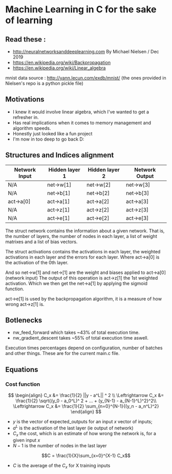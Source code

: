 # Machine Learning in C for the sake of learning

## Read these : 

* http://neuralnetworksanddeeplearning.com By Michael Nielsen / Dec 2019
* https://en.wikipedia.org/wiki/Backpropagation
* https://en.wikipedia.org/wiki/Linear_algebra

mnist data source :
http://yann.lecun.com/exdb/mnist/
(the ones provided in Nielsen's repo is a python pickle file)


## Motivations

* I knew it would involve linear algebra, which I've wanted to get a refresher in. 
* Has real implications when it comes to memory management and algorithm speeds.
* Honestly just looked like a fun project
* I'm now in too deep to go back D:

## Structures and Indices alignment

| Network Input  | Hidden layer 1 | Hidden layer 2 | Network Output |
| -------------  | -------------  | -------------  | -------------  |
|      N/A       |    net->w[1]   |    net->w[2]   |    net->w[3]   |
|      N/A       |    net->b[1]   |    net->b[2]   |    net->b[3]   |
|    act->a[0]   |    act->a[1]   |    act->a[2]   |    act->a[3]   |
|      N/A       |    act->z[1]   |    act->z[2]   |    act->z[3]   |
|      N/A       |    act->e[1]   |    act->e[2]   |    act->e[3]   |


The struct network contains the information about a given network. That is, the number of
layers, the number of nodes in each layer, a list of weight matrixes and a list of bias
vectors.

The struct activations contains the activations in each layer, the weighted activations
in each layer and the errors for each layer. Where act->a[0] is the activation of the 0th
layer.

And so net->w[1] and net->[1] are the weight and biases applied to act->a[0] (network input)
The output of this operation is act->z[1] the 1st weighted activation. Which we then get
the net->a[1] by applying the sigmoid function.

act->e[1] is used by the backpropagation algorithm, it is a measure of how wrong act->z[1] is.

## Botlenecks
- nw_feed_forward which takes ~43% of total execution time.
- nw_gradient_descent takes ~55% of total execution time aswell.

Execution times percentages depend on configuration, number of batches and other things. These are for the current main.c file.

## Equations

### Cost function


$$
\begin{align}
C_x &= \frac{1}{2} ||y - a^L|| ^ 2 \\
\Leftrightarrow C_x &= \frac{1}{2} \sqrt{(y_0 - a_0^L)^ 2 + ... + (y_{N-1} - a_{N-1}^L)^2}^2\\
\Leftrightarrow C_x &= \frac{1}{2} \sum_{n=0}^{N-1}{(y_n - a_n^L)^2}
\end{align}
$$


* $y$ is the vector of expected_outputs for an input $x$ vector of inputs;
* $a^L$ is the activation of the last layer (ie output of network)
* $C_x$ the cost, which is an estimate of how wrong the network is, for a given input $x$
* $N-1$ is the number of nodes in the last layer

$$C = \frac{1}{X}\sum_{x=0}^{X-1} C_x$$

* $C$ is the average of the $C_x$ for X training inputs

